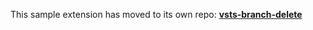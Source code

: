 This sample extension has moved to its own repo: **[vsts-branch-delete](https://github.com/Microsoft/vsts-branch-delete)**
